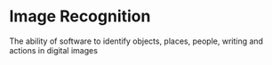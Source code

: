 # Image Recognition  
The ability of software to identify objects, places, people, writing and actions in digital images